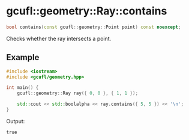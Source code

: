# gcufl::geometry::Ray::contains
```cpp
bool contains(const gcufl::geometry::Point point) const noexcept;
```
Checks whether the ray intersects a point.
## Example
```cpp
#include <iostream>
#include <gcufl/geometry.hpp>

int main() {
	gcufl::geometry::Ray ray({ 0, 0 }, { 1, 1 });

	std::cout << std::boolalpha << ray.contains({ 5, 5 }) << '\n';
}
```
Output:
```
true
```
